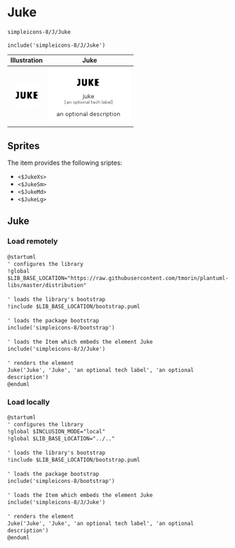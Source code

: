 # Juke


```text
simpleicons-8/J/Juke
```

```text
include('simpleicons-8/J/Juke')
```



| Illustration | Juke |
| :---: | :---: |
| ![illustration for Illustration](../../simpleicons-8/J/Juke.png) | ![illustration for Juke](../../simpleicons-8/J/Juke.Local.png) |



## Sprites
The item provides the following sriptes:

- `<$JukeXs>`
- `<$JukeSm>`
- `<$JukeMd>`
- `<$JukeLg>`





## Juke

### Load remotely
```plantuml
@startuml
' configures the library
!global $LIB_BASE_LOCATION="https://raw.githubusercontent.com/tmorin/plantuml-libs/master/distribution"

' loads the library's bootstrap
!include $LIB_BASE_LOCATION/bootstrap.puml

' loads the package bootstrap
include('simpleicons-8/bootstrap')

' loads the Item which embeds the element Juke
include('simpleicons-8/J/Juke')

' renders the element
Juke('Juke', 'Juke', 'an optional tech label', 'an optional description')
@enduml
```

### Load locally
```plantuml
@startuml
' configures the library
!global $INCLUSION_MODE="local"
!global $LIB_BASE_LOCATION="../.."

' loads the library's bootstrap
!include $LIB_BASE_LOCATION/bootstrap.puml

' loads the package bootstrap
include('simpleicons-8/bootstrap')

' loads the Item which embeds the element Juke
include('simpleicons-8/J/Juke')

' renders the element
Juke('Juke', 'Juke', 'an optional tech label', 'an optional description')
@enduml
```

